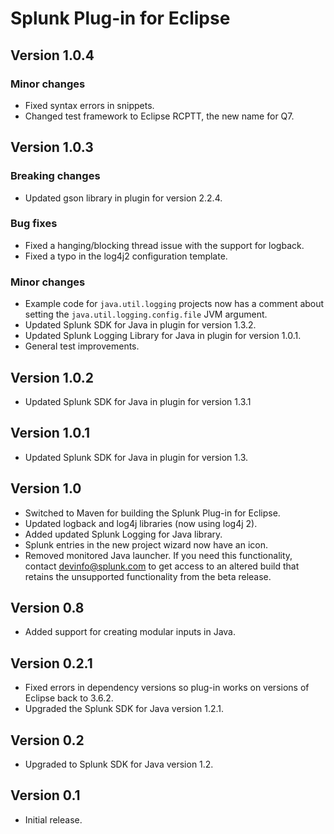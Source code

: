# Splunk Plug-in for Eclipse

## Version 1.0.4

### Minor changes

* Fixed syntax errors in snippets.
* Changed test framework to Eclipse RCPTT, the new name for Q7.

## Version 1.0.3

### Breaking changes

* Updated gson library in plugin for version 2.2.4.

### Bug fixes

* Fixed a hanging/blocking thread issue with the support for logback.
* Fixed a typo in the log4j2 configuration template.

### Minor changes

* Example code for `java.util.logging` projects now has a comment about setting the `java.util.logging.config.file` JVM argument.
* Updated Splunk SDK for Java in plugin for version 1.3.2.
* Updated Splunk Logging Library for Java in plugin for version 1.0.1.
* General test improvements.

## Version 1.0.2

* Updated Splunk SDK for Java in plugin for version 1.3.1

## Version 1.0.1

* Updated Splunk SDK for Java in plugin for version 1.3.

## Version 1.0

* Switched to Maven for building the Splunk Plug-in for Eclipse.
* Updated logback and log4j libraries (now using log4j 2).
* Added updated Splunk Logging for Java library.
* Splunk entries in the new project wizard now have an icon.
* Removed monitored Java launcher. If you need this functionality, contact
  devinfo@splunk.com to get access to an altered build that retains the
  unsupported functionality from the beta release.

## Version 0.8

* Added support for creating modular inputs in Java.

## Version 0.2.1

* Fixed errors in dependency versions so plug-in works on versions of Eclipse back to 3.6.2.
* Upgraded the Splunk SDK for Java version 1.2.1.

## Version 0.2

* Upgraded to Splunk SDK for Java version 1.2.

## Version 0.1

* Initial release.

